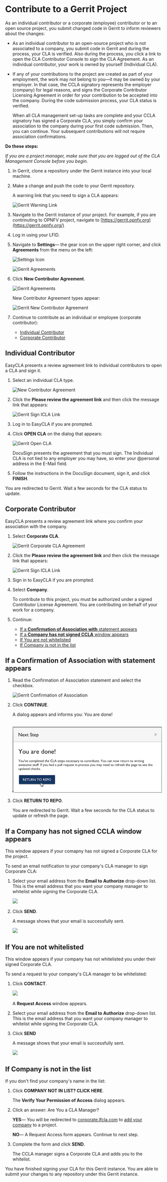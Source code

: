 # Contribute to a Gerrit Project

As an individual contributor or a corporate \(employee\) contributor or to an open source project, you submit changed code in Gerrit to inform reviewers about the changes:

* As an individual contributor to an open-source project who is not associated to a company, you submit code in Gerrit and during the process, your CLA is verified. Also during the process, you click a link to open the CLA Contributor Console to sign the CLA Agreement. As an individual contributor, your work is owned by yourself \(Individual CLA\).
* If any of your contributions to the project are created as part of your employment, the work may not belong to you—it may be owned by your employer. In that case, the CCLA signatory represents the employer \(company\) for legal reasons, and signs the Corporate Contributor Licensing Agreement in order for your contribution to be accepted into the company. During the code submission process, your CLA status is verified.

  When all CLA management set-up tasks are complete and your CCLA signatory has signed a Corporate CLA, you simply confirm your association to the company during your first code submission. Then, you can continue. Your subsequent contributions will not require association confirmations.

**Do these steps:**

_If you are a project manager, make sure that you are logged out of the CLA Management Console before you begin._

1. In Gerrit, clone a repository under the Gerrit instance into your local machine.
2. Make a change and push the code to your Gerrit repository.

   A warning link that you need to sign a CLA appears:

   ​![Gerrit Warning Link](https://firebasestorage.googleapis.com/v0/b/gitbook-28427.appspot.com/o/assets%2F-LuWIT3NfRhMt-F50U5n%2F-LuXUenJzl7sWiTp19eT%2F-LuXUiczKY9z4rRu1ABM%2Fcla-gerrit-sign-a-cla.png?generation=1574684258824057&alt=media)​

3. Navigate to the Gerrit instance of your project. For example, if you are contrinuting to OPNFV project, navigate to [https://gerrit.opnfv.org](https://gerrit.opnfv.org/)​
4. Log in using your LFID.
5. Navigate to **Settings**— the gear icon on the upper right corner, and click **Agreements** from the menu on the left:

   ​![Settings Icon](https://firebasestorage.googleapis.com/v0/b/gitbook-28427.appspot.com/o/assets%2F-LuWIT3NfRhMt-F50U5n%2F-M0sPzf_2jCD36OzVcc-%2F-M0sQ-tI90CYw2rfn6DE%2Fsettings-icon.png?generation=1582568321703096&alt=media)​

   ​![Gerrit Agreements](https://firebasestorage.googleapis.com/v0/b/gitbook-28427.appspot.com/o/assets%2F-LuWIT3NfRhMt-F50U5n%2F-M0sPzf_2jCD36OzVcc-%2F-M0sQ-tKwQX1_R0qH-25%2Fagreements.png?generation=1582568317645706&alt=media)​

6. Click **New Contributor Agreement**.

   ​![Gerrit Agreements](https://firebasestorage.googleapis.com/v0/b/gitbook-28427.appspot.com/o/assets%2F-LuWIT3NfRhMt-F50U5n%2F-M0sPzf_2jCD36OzVcc-%2F-M0sQ-tMyXANtSNlJrul%2Fagreement-link.png?generation=1582568318592032&alt=media)​

   New Contributor Agreement types appear:

   ​![Gerrit New Contributor Agreement](https://firebasestorage.googleapis.com/v0/b/gitbook-28427.appspot.com/o/assets%2F-LuWIT3NfRhMt-F50U5n%2F-M0sPzf_2jCD36OzVcc-%2F-M0sQ-tOh2CZYVupvS0a%2Fnew-contributor-agreement.png?generation=1582568319617093&alt=media)​

7. Continue to contribute as an individual or employee \(corporate contributor\):
   * [Individual Contributor](contribute-to-a-gerrit-project.md#individual-contributor)
   * [Corporate Contributor](contribute-to-a-gerrit-project.md#corporate-contributor)

## Individual Contributor <a id="individual-contributor"></a>

EasyCLA presents a review agreement link to individual contributors to open a CLA and sign it.

1. Select an individual CLA type.

   ​![New Contributor Agreement](https://firebasestorage.googleapis.com/v0/b/gitbook-28427.appspot.com/o/assets%2F-LuWIT3NfRhMt-F50U5n%2F-LuXUenJzl7sWiTp19eT%2F-LuXUid9V3wWrb5qP9PT%2Fcla-gerrit-icla-type.png?generation=1574684259199163&alt=media)​

2. Click the **Please review the agreement link** and then click the message link that appears:

   ​![Gerrit Sign ICLA Link](https://firebasestorage.googleapis.com/v0/b/gitbook-28427.appspot.com/o/assets%2F-LuWIT3NfRhMt-F50U5n%2F-LuXUenJzl7sWiTp19eT%2F-LuXUidBaucdFiItVUTG%2Fcla-gerrit-icla-proceed-to-sign-cla.png?generation=1574684259240733&alt=media)​

3. Log in to EasyCLA if you are prompted.
4. Click **OPEN CLA** on the dialog that appears:

   ​![Gerrit Open CLA](https://firebasestorage.googleapis.com/v0/b/gitbook-28427.appspot.com/o/assets%2F-LuWIT3NfRhMt-F50U5n%2F-LuXUenJzl7sWiTp19eT%2F-LuXUidDStM8S4znmklP%2Fcla-gerrit-individual-cla-open-cla.png?generation=1574684263649189&alt=media)​

   DocuSign presents the agreement that you must sign. The Individual CLA is not tied to any employer you may have, so enter your @personal address in the E-Mail field.

5. Follow the instructions in the DocuSign document, sign it, and click **FINISH**.

You are redirected to Gerrit. Wait a few seconds for the CLA status to update.

## Corporate Contributor <a id="corporate-contributor"></a>

EasyCLA presents a review agreement link where you confirm your association with the company.

1. Select **Corporate CLA**.

   ​![Gerrit Corporate CLA Agreement](https://firebasestorage.googleapis.com/v0/b/gitbook-28427.appspot.com/o/assets%2F-LuWIT3NfRhMt-F50U5n%2F-M0sPzf_2jCD36OzVcc-%2F-M0sQ-tSh95a0MHJb9uA%2Fcorporate-cla.png?generation=1582568313585586&alt=media)​

2. Click the **Please review the agreement link** and then click the message link that appears:

   ​![Gerrit Sign ICLA Link](https://firebasestorage.googleapis.com/v0/b/gitbook-28427.appspot.com/o/assets%2F-LuWIT3NfRhMt-F50U5n%2F-LuXUenJzl7sWiTp19eT%2F-LuXUidBaucdFiItVUTG%2Fcla-gerrit-icla-proceed-to-sign-cla.png?generation=1574684259240733&alt=media)​

3. Sign in to EasyCLA if you are prompted.
4. Select **Company**.

   To contribute to this project, you must be authorized under a signed Contributor License Agreement. You are contributing on behalf of your work for a company.

5. Continue:
   * [If a **Confirmation of Association with** statement appears](contribute-to-a-gerrit-project.md#if-a-confirmation-of-association-with-statement-appears)
   * [If a **Company has not signed CCLA** window appears](contribute-to-a-gerrit-project.md#if-a-company-has-not-signed-ccla-window-appears)
   * [If You are not whitelisted](contribute-to-a-gerrit-project.md#if-you-are-not-whitelisted)
   * [If Company is not in the list](contribute-to-a-gerrit-project.md#if-company-is-not-in-the-list)

## If a **Confirmation of Association with** statement appears <a id="if-a-confirmation-of-association-with-statement-appears"></a>

1. Read the Confirmation of Association statement and select the checkbox.

   ​![Gerrit Confirmation of Association](https://firebasestorage.googleapis.com/v0/b/gitbook-28427.appspot.com/o/assets%2F-LuWIT3NfRhMt-F50U5n%2F-LuXUenJzl7sWiTp19eT%2F-LuXUidK-TK78aOSvi1f%2Fcla-gerrit-confirmation-of-association.png?generation=1574684264057082&alt=media)​

2. Click **CONTINUE**.

   A dialog appears and informs you: You are done!

   ​ ![](../../../.gitbook/assets/cla-github-you-are-done.png) ​

3. Click **RETURN TO REPO**.

   You are redirected to Gerrit. Wait a few seconds for the CLA status to update or refresh the page.

## If a **Company has not signed CCLA** window appears <a id="if-a-company-has-not-signed-ccla-window-appears"></a>

This window appears if your comapny has not signed a Corporate CLA for the project.

To send an email notification to your company's CLA manager to sign Corporate CLA:

1. Select your email address from the **Email to Authorize** drop-down list. This is the email address that you want your company manager to whitelist while signing the Corporate CLA.

   ​![](https://firebasestorage.googleapis.com/v0/b/gitbook-28427.appspot.com/o/assets%2F-LuWIT3NfRhMt-F50U5n%2F-M0sPzf_2jCD36OzVcc-%2F-M0sQ-tWTupkkIt8wWdA%2Fcompany-not-signed-ccla.png?generation=1582568314578893&alt=media)​

2. Click **SEND**.

   A message shows that your email is successfully sent.

   ​![](https://github.com/communitybridge/easycla/tree/725b7d86ec71a8f73ce7a3488e637b53b669bc41/.gitbook/assets/email-to-whitelist%20%281%29.png)​

## If You are not whitelisted <a id="if-you-are-not-whitelisted"></a>

This window appears if your company has not whitelisted you under their signed Corporate CLA.

To send a request to your company's CLA manager to be whitelisted:

1. Click **CONTACT**.

   ​![](https://firebasestorage.googleapis.com/v0/b/gitbook-28427.appspot.com/o/assets%2F-LuWIT3NfRhMt-F50U5n%2F-M0sPzf_2jCD36OzVcc-%2F-M0sQ-t_FlAeFCRXtOxM%2Frequest-to-be-whitelisted.png?generation=1582568320703308&alt=media)​

   A **Request Access** window appears.

2. Select your email address from the **Email to Authorize** drop-down list. This is the email address that you want your company manager to whitelist while signing the Corporate CLA.
3. Click **SEND**

   A message shows that your email is successfully sent.

   ​![](https://firebasestorage.googleapis.com/v0/b/gitbook-28427.appspot.com/o/assets%2F-LuWIT3NfRhMt-F50U5n%2F-M0sPzf_2jCD36OzVcc-%2F-M0sQ-tY8jVOYvsL_vEM%2Femail-to-whitelist.png?generation=1582568315861854&alt=media)​

## If Company is not in the list <a id="if-company-is-not-in-the-list"></a>

If you don't find your company's name in the list:

1. Click **COMPANY NOT IN LIST? CLICK HERE**.

   The **Verify Your Permission of Access** dialog appears.

2. Click an answer: Are You a CLA Manager?

   **YES**— You will be redirected to [corporate.lfcla.com](https://corporate.lfcla.com/#/companies) to [add your company](../ccla-managers-and-ccla-signatories/add-a-company-to-a-project.md) to a project.

   **NO**— A Request Access form appears. Continue to next step.

3. Complete the form and click **SEND**.

   The CCLA manager signs a Corporate CLA and adds you to the whitelist.

You have finished signing your CLA for this Gerrit instance. You are able to submit your changes to any repository under this Gerrit instance.


